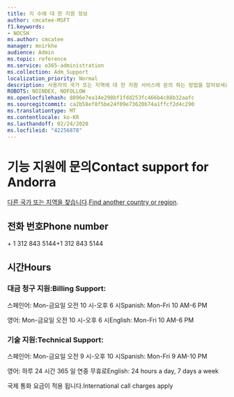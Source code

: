 ```yaml
---
title: 지 수에 대 한 지원 정보
author: cmcatee-MSFT
f1.keywords:
- NOCSH
ms.author: cmcatee
manager: mnirkhe
audience: Admin
ms.topic: reference
ms.service: o365-administration
ms.collection: Adm_Support
localization_priority: Normal
description: 사용자의 국가 또는 지역에 대 한 지원 서비스에 문의 하는 방법을 알아보세요.
ROBOTS: NOINDEX, NOFOLLOW
ms.openlocfilehash: 8896e7ea14e298bf1fdd253fc466b4c88b32aafc
ms.sourcegitcommit: ca2b58ef8f5be24f09e73620b74a1ffcf2d4c290
ms.translationtype: MT
ms.contentlocale: ko-KR
ms.lasthandoff: 02/24/2020
ms.locfileid: "42256878"
---
```

# <a name="contact-support-for-andorra"></a><span data-ttu-id="61bec-103">기능 지원에 문의</span><span class="sxs-lookup"><span data-stu-id="61bec-103">Contact support for Andorra</span></span>

<span data-ttu-id="61bec-104">[다른 국가 또는 지역을 찾습니다](../contact-support-for-business-products.md).</span><span class="sxs-lookup"><span data-stu-id="61bec-104">[Find another country or region](../contact-support-for-business-products.md).</span></span>

## <a name="phone-number"></a><span data-ttu-id="61bec-105">전화 번호</span><span class="sxs-lookup"><span data-stu-id="61bec-105">Phone number</span></span>
<span data-ttu-id="61bec-106">+ 1 312 843 5144</span><span class="sxs-lookup"><span data-stu-id="61bec-106">+1 312 843 5144</span></span>

## <a name="hours"></a><span data-ttu-id="61bec-107">시간</span><span class="sxs-lookup"><span data-stu-id="61bec-107">Hours</span></span>
### <a name="billing-support"></a><span data-ttu-id="61bec-108">대금 청구 지원:</span><span class="sxs-lookup"><span data-stu-id="61bec-108">Billing Support:</span></span>

<span data-ttu-id="61bec-109">스페인어: Mon-금요일 오전 10 시-오후 6 시</span><span class="sxs-lookup"><span data-stu-id="61bec-109">Spanish: Mon-Fri 10 AM-6 PM</span></span>

<span data-ttu-id="61bec-110">영어: Mon-금요일 오전 10 시-오후 6 시</span><span class="sxs-lookup"><span data-stu-id="61bec-110">English: Mon-Fri 10 AM-6 PM</span></span>

### <a name="technical-support"></a><span data-ttu-id="61bec-111">기술 지원:</span><span class="sxs-lookup"><span data-stu-id="61bec-111">Technical Support:</span></span>

<span data-ttu-id="61bec-112">스페인어: Mon-금요일 오전 9 시-오후 10 시</span><span class="sxs-lookup"><span data-stu-id="61bec-112">Spanish: Mon-Fri 9 AM-10 PM</span></span>

<span data-ttu-id="61bec-113">영어: 하루 24 시간 365 일 연중 무휴로</span><span class="sxs-lookup"><span data-stu-id="61bec-113">English: 24 hours a day, 7 days a week</span></span>

<span data-ttu-id="61bec-114">국제 통화 요금이 적용 됩니다.</span><span class="sxs-lookup"><span data-stu-id="61bec-114">International call charges apply</span></span>